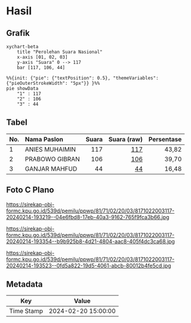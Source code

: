 # Hasil

## Grafik

```mermaid
xychart-beta
    title "Perolehan Suara Nasional"
    x-axis [01, 02, 03]
    y-axis "Suara" 0 --> 117
    bar [117, 106, 44]
```

```mermaid
%%{init: {"pie": {"textPosition": 0.5}, "themeVariables": {"pieOuterStrokeWidth": "5px"}} }%%
pie showData
    "1" : 117
    "2" : 106
    "3" : 44
```

## Tabel

| No. | Nama Paslon    | Suara | Suara (raw) | Persentase |
|:--- |:-------------- | -----:| -----------:| ----------:|
| 1   | ANIES MUHAIMIN | 117   | [117][p-1]  | 43,82      |
| 2   | PRABOWO GIBRAN | 106   | [106][p-2]  | 39,70      |
| 3   | GANJAR MAHFUD  | 44    | [44][p-3]   | 16,48      |


[p-1]: https://github.com/gigit-pemilu/pemilu-2024/blob/main/pilpres/hitung-suara/sub/81-maluku/sub/71-kota-ambon/sub/02-sirimau/sub/2003-batu-merah/sub/117-tps/sub/paslon-1.txt
[p-2]: https://github.com/gigit-pemilu/pemilu-2024/blob/main/pilpres/hitung-suara/sub/81-maluku/sub/71-kota-ambon/sub/02-sirimau/sub/2003-batu-merah/sub/117-tps/sub/paslon-2.txt
[p-3]: https://github.com/gigit-pemilu/pemilu-2024/blob/main/pilpres/hitung-suara/sub/81-maluku/sub/71-kota-ambon/sub/02-sirimau/sub/2003-batu-merah/sub/117-tps/sub/paslon-3.txt

## Foto C Plano

https://sirekap-obj-formc.kpu.go.id/539d/pemilu/ppwp/81/71/02/20/03/8171022003117-20240214-193219--04e6fbd8-17eb-40a3-9162-765f9fca3b66.jpg

https://sirekap-obj-formc.kpu.go.id/539d/pemilu/ppwp/81/71/02/20/03/8171022003117-20240214-193354--b9b925b8-4d21-4804-aac8-405f4dc3ca68.jpg

https://sirekap-obj-formc.kpu.go.id/539d/pemilu/ppwp/81/71/02/20/03/8171022003117-20240214-193523--0fd5a822-19d5-4061-abcb-80012b4fe5cd.jpg


## Metadata

| Key        | Value               |
| ---------- | ------------------- |
| Time Stamp | 2024-02-20 15:00:00 |



